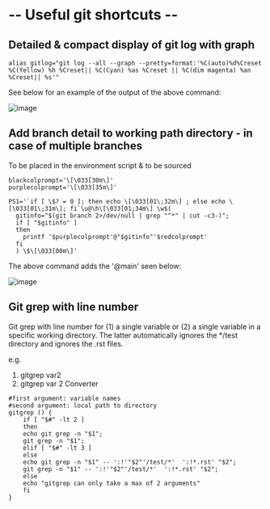 # -- Useful git shortcuts --

## Detailed & compact display of git log with graph
```shell
alias gitlog="git log --all --graph --pretty=format:'%C(auto)%d%Creset %C(Yellow) %h %Creset|| %C(Cyan) %as %Creset || %C(dim magenta) %an %Creset|| %s'"
```
See below for an example of the output of the above command:

![image](https://github.com/onera/Cassiopee/assets/124277807/fb1f2574-f793-4b11-afee-0cc563f10e17)

## Add branch detail to working path directory - in case of multiple branches
To be placed in the environment script & to be sourced
```shell
blackcolprompt='\[\033[30m\]'
purplecolprompt='\[\033[35m\]'
    
PS1='`if [ \$? = 0 ]; then echo \[\033[01\;32m\] ; else echo \[\033[01\;31m\]; fi`\u@\h\[\033[01;34m\] \w$(
  gitinfo="$(git branch 2>/dev/null | grep "^*" | cut -c3-)";
  if [ "$gitinfo" ]
  then
  	printf '$purplecolprompt'@"$gitinfo"'$redcolprompt'
  fi
  ) \$\[\033[00m\]'
```
The above command adds the '@main' seen below:

![image](https://github.com/onera/Cassiopee/assets/124277807/e15c130f-9b80-4a1c-b2b8-7c6a44e3584e)


## Git grep with line number
Git grep with line number for (1) a single variable or (2) a single variable in a specific working directory. The latter automatically ignores the */test directory and ignores the .rst files.

e.g. 
1) gitgrep var2
2) gitgrep var 2 Converter
```shell
#first argument: variable names
#second argument: local path to directory
gitgrep () {
    if [ "$#" -lt 2 ]
    then
	echo git grep -n "$1";
	git grep -n "$1";
    elif [ "$#" -lt 3 ]
    else
	echo git grep -n "$1" -- ':!'"$2"'/test/*'  ':!*.rst' "$2";
	git grep -n "$1" -- ':!'"$2"'/test/*'  ':!*.rst' "$2";
    else
	echo "gitgrep can only take a max of 2 arguments"
    fi
}
```
